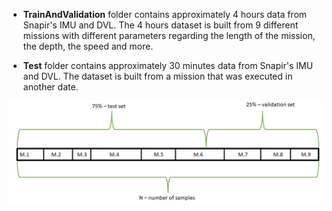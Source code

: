 - **TrainAndValidation** folder contains approximately 4 hours data from Snapir's IMU and DVL.
The 4 hours dataset is built from 9 different missions with different parameters regarding the length of the mission,
the depth, the speed and more.

- **Test** folder contains approximately 30 minutes data from Snapir's IMU and DVL.
The dataset is built from a mission that was executed in another date.

![Alt text](/Figures/datasetfig.jpg "Dataset")